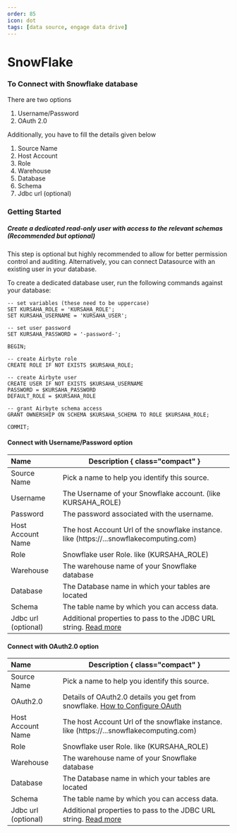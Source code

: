 ```yaml
---
order: 85
icon: dot
tags: [data source, engage data drive]
---
```


# SnowFlake

### To Connect with Snowflake database
There are two options
1. Username/Password
2. OAuth 2.0

Additionally, you have to fill the details given below
1. Source Name
2. Host Account
3. Role
4. Warehouse
5. Database
6. Schema
7. Jdbc url (optional)

### Getting Started
##### Create a dedicated read-only user with access to the relevant schemas (Recommended but optional)
This step is optional but highly recommended to allow for better permission control and auditing. Alternatively, you can connect Datasource with an existing user in your database.

To create a dedicated database user, run the following commands against your database:
```
-- set variables (these need to be uppercase)
SET KURSAHA_ROLE = 'KURSAHA_ROLE';
SET KURSAHA_USERNAME = 'KURSAHA_USER';

-- set user password
SET KURSAHA_PASSWORD = '-password-';

BEGIN;

-- create Airbyte role
CREATE ROLE IF NOT EXISTS $KURSAHA_ROLE;

-- create Airbyte user
CREATE USER IF NOT EXISTS $KURSAHA_USERNAME
PASSWORD = $KURSAHA_PASSWORD
DEFAULT_ROLE = $KURSAHA_ROLE

-- grant Airbyte schema access
GRANT OWNERSHIP ON SCHEMA $KURSAHA_SCHEMA TO ROLE $KURSAHA_ROLE;

COMMIT;
```

#### Connect with Username/Password option
Name  | Description { class="compact" }
:---  | ---
Source Name  | Pick a name to help you identify this source.
Username  | The Username of your Snowflake account. (like KURSAHA_ROLE)
Password  | The password associated with the username.
Host Account Name | The host Account Url of the snowflake instance. like (https://<locator>.<region>.<cloud>.snowflakecomputing.com)
Role  | Snowflake user Role. like (KURSAHA_ROLE)
Warehouse | The warehouse name of your Snowflake database
Database | The Database name in which your tables are located
Schema  | The table name by which you can access data.
Jdbc url (optional) | Additional properties to pass to the JDBC URL string. [Read more](https://docs.snowflake.com/en/user-guide/jdbc-parameters)

#### Connect with OAuth2.0 option
Name  | Description { class="compact" }
:---  | ---
Source Name  | Pick a name to help you identify this source.
OAuth2.0  | Details of OAuth2.0 details you get from snowflake. [How to Configure OAuth](https://docs.snowflake.com/en/user-guide/oauth-custom)
Host Account Name | The host Account Url of the snowflake instance. like (https://<locator>.<region>.<cloud>.snowflakecomputing.com)
Role  | Snowflake user Role. like (KURSAHA_ROLE)
Warehouse | The warehouse name of your Snowflake database
Database | The Database name in which your tables are located
Schema  | The table name by which you can access data.
Jdbc url (optional) | Additional properties to pass to the JDBC URL string. [Read more](https://docs.snowflake.com/en/user-guide/jdbc-parameters)